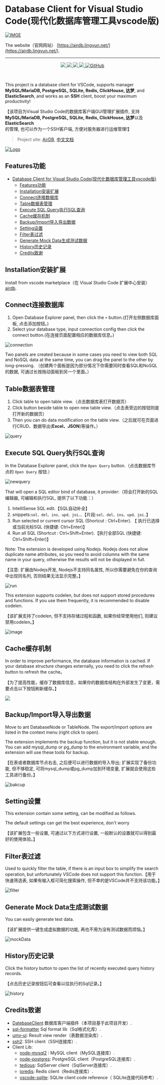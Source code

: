 # Database Client for Visual Studio Code(现代化数据库管理工具vscode版)

[![IMGE](https://cdn.jiangruyi.com/sbase/image/airdb/main.png)](https://cdn.jiangruyi.com/sbase/image/airdb/main.png)


The website（官网网站）  [https://airdb.lingyun.net/](https://airdb.lingyun.net/).

---

<p align="center">
<a href="https://marketplace.visualstudio.com/items?itemName=jry.airdb">
    <img src="https://img.shields.io/vscode-marketplace/v/jry.airdb.png?label=vscode%20marketplace">
  </a>
  <a href="https://marketplace.visualstudio.com/items?itemName=jry">
    <img src="https://vsmarketplacebadge.apphb.com/installs-short/jry.airdb.png">
  </a>
  <a href="https://github.com/ijry/airdb">
    <img src="https://img.shields.io/github/stars/ijry/airdb?logo=github&style=flat">
  </a>
  <a href="https://marketplace.visualstudio.com/items?itemName=jry">
    <img src="https://img.shields.io/vscode-marketplace/r/jry.airdb.png">
  </a>
  <a href="https://marketplace.visualstudio.com/items?itemName=jry">
    <img alt="GitHub" src="https://img.shields.io/github/license/ijry/airdb">
  </a>
</p>
<br>

This project is a database client for VSCode, supports manager **MySQL/MariaDB, PostgreSQL, SQLite, Redis, ClickHouse, 达梦**, and **ElasticSearch**, and works as an **SSH** client, boost your maximum productivity!

【该项目为Visual Studio Code的数据库客户端GUI管理扩展插件, 支持**MySQL/MariaDB, PostgreSQL, SQLite, Redis, ClickHouse, 达梦**以及**ElasticSearch**的管理, 也可以作为一个SSH客户端, 方便对服务器进行运维管理!】

> Project site: [AirDB](https://github.com/ijry/airdb), [中文文档](README_CN.md)

[![Logo](https://cdn.jiangruyi.com/sbase/image/airdb/logo_dark.png)](https://airdb.lingyun.net)

## Features功能

- [Database Client for Visual Studio Code(现代化数据库管理工具vscode版)](#database-client-for-visual-studio-code现代化数据库管理工具vscode版)
  - [Features功能](#features功能)
  - [Installation安装扩展](#installation安装扩展)
  - [Connect连接数据库](#connect连接数据库)
  - [Table数据表管理](#table数据表管理)
  - [Execute SQL Query执行SQL查询](#execute-sql-query执行sql查询)
  - [Cache缓存机制](#cache缓存机制)
  - [Backup/Import导入导出数据](#backupimport导入导出数据)
  - [Setting设置](#setting设置)
  - [Filter表过滤](#filter表过滤)
  - [Generate Mock Data生成测试数据](#generate-mock-data生成测试数据)
  - [History历史记录](#history历史记录)
  - [Credits致谢](#credits致谢)

## Installation安装扩展

Install from vscode marketplace（在 Visual Studio Code 扩展中心安装） [airdb](https://marketplace.visualstudio.com/items?itemName=jry.airdb).

## Connect连接数据库

1. Open Database Explorer panel, then click the `+` button.(打开左侧数据库面板, 点击添加按钮。)
2. Select your database type, input connection config then click the connect button.(在连接页面配置相应的数据库信息。)
   

![connection]([images](https://cdn.jiangruyi.com/sbase/image/airdb/)/connection.png)

Two panels are created because in some cases you need to view both SQL and NoSQL data at the same time, you can drag the panel to the other by long-pressing.
（创建两个面板是因为部分情况下你需要同时查看SQL和NoSQL的数据, 可通过长按拖动面板到另一个里面。）

## Table数据表管理

1. Click table to open table view.（点击数据库表打开数据页）
2. Click button beside table to open new table view.（点击表旁边的按钮则是打开新的数据页）
3. Then you can do data modification on the table view.（之后就可在页面进行CRUD、数据导出(**Excel、JSON**)等操作。）

![query]([images](https://cdn.jiangruyi.com/sbase/image/airdb/)/QueryTable.png)

## Execute SQL Query执行SQL查询

In the Database Explorer panel, click the `Open Query` button.（点击数据库节点的 `Open Query` 按钮.）

![newquery]([images](https://cdn.jiangruyi.com/sbase/image/airdb/)/newquery.png)

That will open a SQL editor bind of database, it provider:（将会打开新的SQL编辑器, 可编辑和执行SQL, 提供了以下功能：）

1. IntelliSense SQL edit.【SQL自动补全】
2. snippets:`sel、del、ins、upd、joi`...【片段:`sel、del、ins、upd、joi.`】
3. Run selected or current cursor SQL (Shortcut : Ctrl+Enter). 【 执行已选择或当前光标SQL (快捷键: Ctrl+Enter)】
4. Run all SQL (Shortcut : Ctrl+Shift+Enter).【执行全部SQL (快捷键: Ctrl+Shift+Enter)】

Note: The extension is developed using Nodejs. Nodejs does not allow duplicate name attributes, so you need to avoid columns with the same name in your query, otherwise the results will not be displayed in full.

【注意: 扩展由Nodejs开发, Nodejs不支持同名属性, 所以你需要避免在你的查询中出现同名列, 否则结果无法显示完整。】

![run](images/run.jpg)

This extension supports codelen, but does not support stored procedures and functions. If you use them frequently, it is recommended to disable codelen.

【该扩展支持了codelen, 但不支持存储过程和函数, 如果你经常使用他们, 则建议禁用codelen。】

![image]([images](https://cdn.jiangruyi.com/sbase/image/airdb/)/settings.png)

## Cache缓存机制

In order to improve performance, the database information is cached. If your database structure changes externally, you need to click the refresh button to refresh the cache。

【为了提高性能，缓存了数据库信息，如果你的数据库结构在外部发生了变更，需要点击以下按钮刷新缓存。】

![](images/1638342622208.png)

## Backup/Import导入导出数据

Move to ant DatabaseNode or TableNode. The export/import options are listed in the context menu (right click to open).

The extension implements the backup function, but it is not stable enough. You can add mysql_dump or pg_dump to the environment variable, and the extension will use these tools for backup.

【在表或者数据库节点右击, 之后便可以进行数据的导入导出; 扩展实现了备份功能, 但不够稳定, 可将mysql_dump或pg_dump加到环境变量, 扩展就会使用这些工具进行备份。】

![bakcup](images/Backup.jpg)

## Setting设置

This extension contain some setting, can be modified as follows.

The default settings can get the best experience, don't worry

【该扩展包含一些设置, 可通过以下方式进行设置, 一般默认的设置就可以得到最好的使用体验。】

## Filter表过滤

Used to quickly filter the table, if there is an input box to simplify the search operation, but unfortunately VSCode does not support this function.【用于快速筛选表, 如果有输入框可简化搜索操作, 但不幸的是VSCode并不支持该功能。】

![filter](images/filter.gif)

## Generate Mock Data生成测试数据

You can easily generate test data.

【该扩展提供一键生成虚拟数据的功能, 再也不用为没有测试数据而烦恼。】

![mockData](images/mockData.jpg)

## History历史记录

Click the history button to open the list of recently executed query history records.

【点击历史记录按钮后可查看以往执行的Sql记录。】

![history](images/history.jpg)

## Credits致谢

- [DatebaseClient](https://github.com/cweijan/vscode-database-client) 数据库客户端插件（本项目基于此项目开发）.
- [sql-formatter](https://github.com/zeroturnaround/sql-formatter) Sql format lib（Sql格式化库）.
- [umy-ui](https://github.com/u-leo/umy-ui): Result view render（表数据渲染库）.
- [ssh2](https://github.com/mscdex/ssh2): SSH client（SSH连接库）.
- Client Lib:
  - [node-mysql2](https://github.com/sidorares/node-mysql2) : MySQL client（MySQL连接库）.
  - [node-postgres](https://github.com/brianc/node-postgres): PostgreSQL client（PostgreSQL连接库）.
  - [tedious](https://github.com/tediousjs/tedious): SqlServer client（SqlServer连接库）.
  - [ioredis](https://github.com/luin/ioredis): Redis client（Redis连接库）.
  - [vscode-sqlite](https://github.com/AlexCovizzi/vscode-sqlite): SQLite client code reference（ SQLite连接代码参考）.
